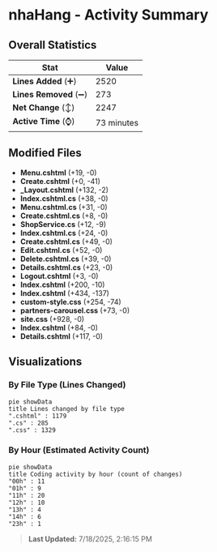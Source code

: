 # nhaHang - Activity Summary 

## Overall Statistics

| Stat                   | Value                                                             |
| ---------------------- | ----------------------------------------------------------------- |
| **Lines Added** (➕)   | 2520                                          |
| **Lines Removed** (➖) | 273                                        |
| **Net Change** (↕)    | 2247                |
| **Active Time** (⌚)   | 73 minutes |


## Modified Files
- **Menu.cshtml** (+19, -0)
- **Create.cshtml** (+0, -41)
- **_Layout.cshtml** (+132, -2)
- **Index.cshtml.cs** (+38, -0)
- **Menu.cshtml.cs** (+31, -0)
- **Create.cshtml.cs** (+8, -0)
- **ShopService.cs** (+12, -9)
- **Index.cshtml.cs** (+24, -0)
- **Create.cshtml.cs** (+49, -0)
- **Edit.cshtml.cs** (+52, -0)
- **Delete.cshtml.cs** (+39, -0)
- **Details.cshtml.cs** (+23, -0)
- **Logout.cshtml** (+3, -0)
- **Index.cshtml** (+200, -10)
- **Index.cshtml** (+434, -137)
- **custom-style.css** (+254, -74)
- **partners-carousel.css** (+73, -0)
- **site.css** (+928, -0)
- **Index.cshtml** (+84, -0)
- **Details.cshtml** (+117, -0)

## Visualizations

### By File Type (Lines Changed)

```mermaid
pie showData
title Lines changed by file type
".cshtml" : 1179
".cs" : 285
".css" : 1329
```

### By Hour (Estimated Activity Count)

```mermaid
pie showData
title Coding activity by hour (count of changes)
"00h" : 11
"01h" : 9
"11h" : 20
"12h" : 10
"13h" : 4
"14h" : 6
"23h" : 1
```


> **Last Updated:** 7/18/2025, 2:16:15 PM